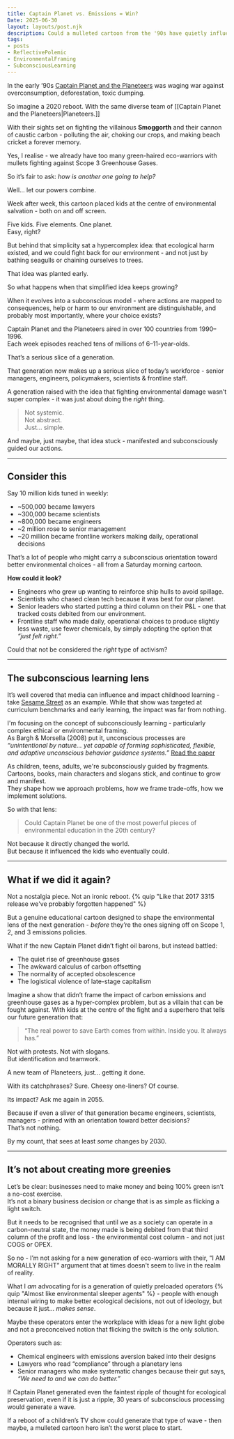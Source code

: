 ```yaml
---
title: Captain Planet vs. Emissions = Win?
Date: 2025-06-30
layout: layouts/post.njk
description: Could a mulleted cartoon from the '90s have quietly influenced a generation better our environment? Maybe it's time for a reboot?
tags:
- posts
- ReflectivePolemic
- EnvironmentalFraming
- SubconsciousLearning
---
```


In the early ’90s [Captain Planet and the Planeteers](https://en.wikipedia.org/wiki/Captain_Planet_and_the_Planeteers) was waging war against overconsumption, deforestation, toxic dumping.

So imagine a 2020 reboot. With the same diverse team of [[Captain Planet and the Planeteers|Planeteers.]]

With their sights set on fighting the villainous **Smoggorth** and their cannon of caustic carbon - polluting the air, choking our crops, and making beach cricket a forever memory.

Yes, I realise - we already have too many green-haired eco-warriors with mullets fighting against Scope 3 Greenhouse Gases.

So it’s fair to ask: *how is another one going to help?*

Well… let our powers combine.

Week after week, this cartoon placed kids at the centre of environmental salvation -  both on and off screen.

Five kids. Five elements. One planet.  
Easy, right?

But behind that simplicity sat a hypercomplex idea: that ecological harm existed, and we could fight back for our environment -  and not just by bathing seagulls or chaining ourselves to trees.

That idea was planted early.

So what happens when that simplified idea keeps growing? 

When it evolves into a subconscious model -  where actions are mapped to consequences, help or harm to our environment are distinguishable, and probably most importantly, where your choice exists?

Captain Planet and the Planeteers aired in over 100 countries from 1990–1996.  
Each week episodes reached tens of millions of 6–11-year-olds.

That’s a serious slice of a generation.

That generation now makes up a serious slice of today’s workforce -  senior managers, engineers, policymakers, scientists & frontline staff.

A generation raised with the idea that fighting environmental damage wasn’t super complex -  it was just about doing the *right* thing. 

> Not systemic.  
> Not abstract.  
> Just… simple.

And maybe, just maybe, that idea stuck -  manifested and subconsciously guided our actions.

---

## <i data-lucide="brain"></i> Consider this

Say 10 million kids tuned in weekly:

- ~500,000 became lawyers  
- ~300,000 became scientists  
- ~800,000 became engineers  
- ~2 million rose to senior management  
- ~20 million became frontline workers making daily, operational decisions  

That’s a lot of people who might carry a subconscious orientation toward better environmental choices -  all from a Saturday morning cartoon.

**How could it look?**

- Engineers who grew up wanting to reinforce ship hulls to avoid spillage.  
- Scientists who chased clean tech because it was best for our planet.  
- Senior leaders who started putting a third column on their P&L -  one that tracked costs debited from our environment.  
- Frontline staff who made daily, operational choices to produce slightly less waste, use fewer chemicals, by simply adopting the option that *“just felt right.”*

Could that not be considered the *right* type of activism?

---

## <i data-lucide="zap"></i> The subconscious learning lens

It’s well covered that media can influence and impact childhood learning -  take [Sesame Street](https://www.pbs.org/education/blogs/pbs-in-the-classroom/how-sesame-street-helps-children-learn-for-life/) as an example. While that show was targeted at curriculum benchmarks and early learning, the impact was far from nothing.

I'm focusing on the concept of subconsciously learning -  particularly complex ethical or environmental framing.  
As Bargh & Morsella (2008) put it, unconscious processes are *“unintentional by nature… yet capable of forming sophisticated, flexible, and adaptive unconscious behavior guidance systems.”* 
[Read the paper](https://www.researchgate.net/publication/235357087_The_Unconscious_Mind)

As children, teens, adults, we're subconsciously guided by fragments.  
Cartoons, books, main characters and slogans stick, and continue to grow and manifest.  
They shape how we approach problems, how we frame trade-offs, how we implement solutions. 

So with that lens:

> Could Captain Planet be one of the most powerful pieces of environmental education in the 20th century?

Not because it directly changed the world.  
But because it influenced the kids who eventually could.

---

## What if we did it again?

Not a nostalgia piece. Not an ironic reboot. {% quip "Like that 2017 3315 release we've probably forgotten happened" %}

But a genuine educational cartoon designed to shape the environmental lens of the next generation -  *before* they’re the ones signing off on Scope 1, 2, and 3 emissions policies.

What if the new Captain Planet didn’t fight oil barons, but instead battled:

- The quiet rise of greenhouse gases  
- The awkward calculus of carbon offsetting  
- The normality of accepted obsolescence  
- The logistical violence of late-stage capitalism  

Imagine a show that didn’t frame the impact of carbon emissions and greenhouse gases as a hyper-complex problem, but as a villain that can be fought against. With kids at the centre of the fight and a superhero that tells our future generation that:

> <span class="quip-callout">“The real power to save Earth comes from within. Inside you. It always has.”</span>

Not with protests. Not with slogans.  
But identification and teamwork.

A new team of Planeteers, just… getting it done.

With its catchphrases? Sure. Cheesy one-liners? Of course.

Its impact? Ask me again in 2055.

Because if even a sliver of that generation became engineers, scientists, managers -  primed with an orientation toward better decisions?  
That’s not nothing.

By my count, that sees at least *some* changes by 2030.

---

## It’s not about creating more greenies

Let’s be clear: businesses need to make money and being 100% green isn’t a no-cost exercise.  
It’s not a binary business decision or change that is as simple as flicking a light switch.

But it needs to be recognised that until we as a society can operate in a carbon-neutral state, the money made is being debited from that third column of the profit and loss -  the environmental cost column -  and not just COGS or OPEX.

So no -  I’m not asking for a new generation of eco-warriors with their, “I AM MORALLY RIGHT” argument that at times doesn't seem to live in the realm of reality.

What I *am* advocating for is a generation of quietly preloaded operators {% quip "Almost like environmental sleeper agents" %} - people with enough internal wiring to make better ecological decisions, not out of ideology, but because it just… *makes sense*.

Maybe these operators enter the workplace with ideas for a new light globe and not a preconceived notion that flicking the switch is the only solution.

Operators such as:
- Chemical engineers with emissions aversion baked into their designs  
- Lawyers who read “compliance” through a planetary lens  
- Senior managers who make systematic changes because their gut says, *“We need to and we can do better.”*

If Captain Planet generated even the faintest ripple of thought for ecological preservation, even if it is just a ripple, 30 years of subconscious processing would generate a wave.

If a reboot of a children’s TV show could generate that type of wave -  then maybe, a mulleted cartoon hero isn’t the worst place to start.
